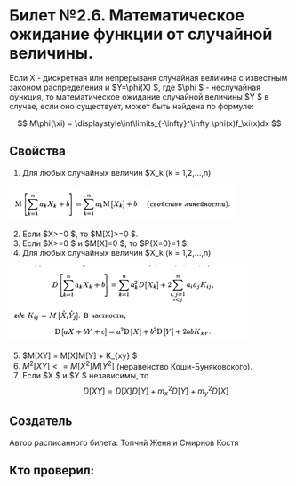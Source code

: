 # Билет №2.6. Математическое ожидание функции от случайной величины.

Если X - дискретная или непрерываня случайная величина с известным законом распределения и  $Y=\phi(X) $, где  $\phi $ - неслучайная функция, то математическое ожидание случайной величины  $Y $ в случае, если оно существует, может быть найдена по формуле: 

$$ M\phi(\xi) = \displaystyle\int\limits_{-\infty}^\infty \phi(x)f_\xi(x)dx $$

## Cвойства

1. Для любых случайных величин  $X_k (k = 1,2,...,n)

![](./images/1.png)  

2. Если  $X>=0 $, то  $M[X]>=0 $.  
3. Если  $X>=0 $ и  $M[X]=0 $, то  $P{X=0}=1 $.  
4. Для любых случайных величин  $X_k (k = 1,2,...,n)

![](./images/2.png)  

5. $M[XY] = M[X]M[Y] + K_{xy} $  
6. $M^2[XY] <= M[X^2]M[Y^2]$ (неравенство Коши-Буняковского).  
7. Если  $X $ и  $Y $ независимы, то  
 $$ D[XY] = D[X]D[Y] + m^2_xD[Y] + m^2_yD[X]$$




## Создатель

Автор расписанного билета: Топчий Женя и Смирнов Костя

Кто проверил:
-
